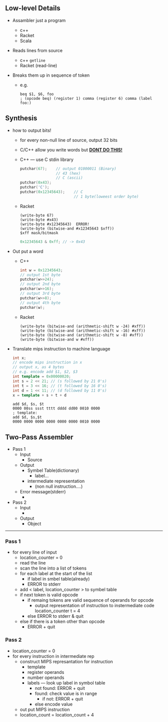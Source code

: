 ## Low-level Details

- Assambler just a program 

  - c++
  - Racket
  - Scala

- Reads lines from source

  - c++ `getline`
  - Racket (read-line)

- Breaks them up in sequence of token

  - e.g.

    ```assembly
    beq $1, $6, foo
    ; (opcode beq) (register 1) comma (register 6) comma (label foo:)
    ```

## Synthesis

- how to output bits!

  - for every non-null line of source, output 32 bits

  - C/C++ allow you write words but **<u>DONT DO THIS!</u>**

  - C++ — use C stdin library

    ```c
    putchar(67);	// output 01000011 (Binary)
    				// 43 (hex)
    				// C (ascii)
    putchar(0x43);
    putchar('C');
    putchar(0x12345643);	// C
    						// 1 byte(loweest order byte)
    ```

  - Racket

    ```Racket
    (write-byte 67)
    (write-byte #x43)
    (write-byte #x12345643)	 ERROR!
    (write-byte (bitwise-and #x12345643 $xff))
    $xff mask/bitmask
    ```

    ```c++
    0x12345643 & 0xff; // -> 0x43
    ```

- Out put a word

  - C++

    ```c++
    int w = 0x12345643;
    // output 1st byte
    putchar(w>>24);
    // output 2nd byte
    putchar(w>>16);
    // output 3rd byte
    putchar(w>>8);
    // output 4th byte
    putchar(w);
    ```

  - Racket

    ```racket
    (write-byte (bitwise-and (arithmetic-shift w -24) #xff))
    (write-byte (bitwise-and (arithmetic-shift w -16) #xff))
    (write-byte (bitwise-and (arithmetic-shift w -8) #xff))
    (write-byte (bitwise-and w #xff))
    ```

- Translate mips instruction to machine language

  ```c++
  int x;
  // encode mips instruction in x
  // output x, as 4 bytes
  // e.g. encode add $1, $2, $3
  int template = 0x00000020;
  int s = 2 << 21; // (s followed by 21 0's)
  int t = 3 << 16; // (t followed by 16 0's)
  int d = 1 << 11; // (d followed by 11 0's)
  x = template + s + t + d
  ```

  ```assembly
  add $d, $s, $t
  0000 00ss ssst tttt dddd dd00 0010 0000
  ; template:
  add $d, $s,$t
  0000 0000 0000 0000 0000 0000 0010 0000
  ```



## Two-Pass Assembler

- Pass 1
  - Input
    - Source
  - Output
    - Symbel Table(dictionary)
      - label...
    - intermediate representation
      - (non null instruction….)
  - Error message(stderr)
    - ​
- Pass 2
  - Input
    -  ​
  - Output
    - Object

------

### Pass 1

- for every line of input
  - location_counter = 0
  - read the line
  - scan the line into a list of tokens
  - for each label at the start of the list
    - if label in smbel table(already)
    - ERROR to stderr
  - add < label, location_counter > to symbel table
  - if next token is valid opcode
    - if remaing tokens are valid sequence of operands for opcode
      - output representation of instruction to instermediate code location_counter t = 4
    - else ERROR to  stderr & quit
  - else if there is a token other than opcode
    - ERROR + quit

### Pass 2

- location_counter = 0
- for every instruction in intermediate rep
  - construct MIPS represantation for instruction
    - template
    - register operands
    - number operands
    - labels — look up label in symbol table 
      - not found: ERROR + quit
      - found: check value is in range 
        - if not: ERROR + quit
      - else encode value
  - out put MIPS instruction
  - location_count = location_count + 4